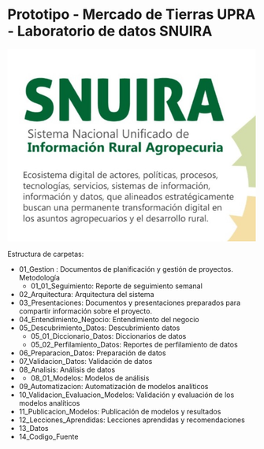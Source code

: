  # Prototipo - Mercado de Tierras UPRA - Laboratorio de datos SNUIRA


![SNUIRA](snuira.jpg "SNUIRA")

 Estructura de carpetas:

 * 01_Gestion :  Documentos de planificación y gestión de proyectos. Metodología
   * 01_01_Seguimiento:  Reporte de seguimiento semanal
 * 02_Arquitectura: Arquitectura del sistema
 * 03_Presentaciones: Documentos y presentaciones preparados para compartir información sobre el proyecto.
 * 04_Entendimiento_Negocio: Entendimiento del negocio
 * 05_Descubrimiento_Datos: Descubrimiento datos
   *  05_01_Diccionario_Datos: Diccionarios de datos
   *  05_02_Perfilamiento_Datos: Reportes de perfilamiento de datos
 * 06_Preparacion_Datos: Preparación de datos
 * 07_Validacion_Datos: Validación de datos
 * 08_Analisis: Análisis de datos
 *  * 08_01_Modelos: Modelos de análisis
 * 09_Automatizacion: Automatización de modelos analíticos
 * 10_Validacion_Evaluacion_Modelos: Validación y evaluación de los modelos analíticos
 * 11_Publicacion_Modelos: Publicación de modelos y resultados
 * 12_Lecciones_Aprendidas: Lecciones aprendidas y recomendaciones
 * 13_Datos
 * 14_Codigo_Fuente






